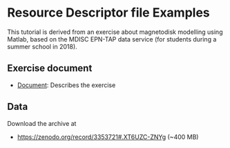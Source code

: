 # Resource Descriptor file Examples

This tutorial is derived from an exercise about magnetodisk modelling using Matlab, based on the MDISC EPN-TAP data service (for students during a summer school in 2018).



## Exercise document

* [Document](AAA_READ_ME.pdf): Describes the exercise 



## Data 

Download the archive at 
* https://zenodo.org/record/3353721#.XT6UZC-ZNYg
(~400 MB)


